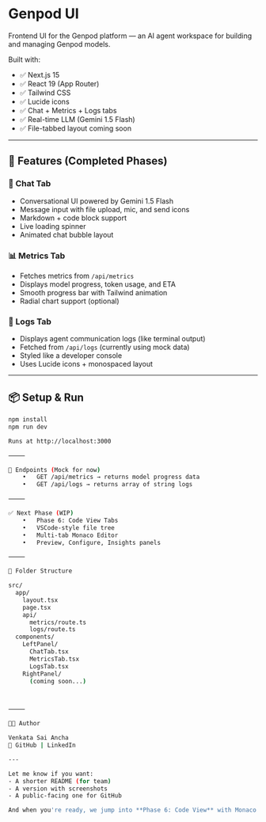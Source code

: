 # Genpod UI

Frontend UI for the Genpod platform — an AI agent workspace for building and managing Genpod models.

Built with:
- ✅ Next.js 15
- ✅ React 19 (App Router)
- ✅ Tailwind CSS
- ✅ Lucide icons
- ✅ Chat + Metrics + Logs tabs
- ✅ Real-time LLM (Gemini 1.5 Flash)
- ✅ File-tabbed layout coming soon

---

## 🚀 Features (Completed Phases)

### 💬 Chat Tab
- Conversational UI powered by Gemini 1.5 Flash
- Message input with file upload, mic, and send icons
- Markdown + code block support
- Live loading spinner
- Animated chat bubble layout

### 📊 Metrics Tab
- Fetches metrics from `/api/metrics`
- Displays model progress, token usage, and ETA
- Smooth progress bar with Tailwind animation
- Radial chart support (optional)

### 🧠 Logs Tab
- Displays agent communication logs (like terminal output)
- Fetched from `/api/logs` (currently using mock data)
- Styled like a developer console
- Uses Lucide icons + monospaced layout

---

## 📦 Setup & Run

```bash
npm install
npm run dev

Runs at http://localhost:3000

⸻

🧪 Endpoints (Mock for now)
	•	GET /api/metrics → returns model progress data
	•	GET /api/logs → returns array of string logs

⸻

✅ Next Phase (WIP)
	•	Phase 6: Code View Tabs
	•	VSCode-style file tree
	•	Multi-tab Monaco Editor
	•	Preview, Configure, Insights panels

⸻

📁 Folder Structure

src/
  app/
    layout.tsx
    page.tsx
    api/
      metrics/route.ts
      logs/route.ts
  components/
    LeftPanel/
      ChatTab.tsx
      MetricsTab.tsx
      LogsTab.tsx
    RightPanel/
      (coming soon...)



⸻

👨‍💻 Author

Venkata Sai Ancha
🔗 GitHub | LinkedIn

---

Let me know if you want:
- A shorter README (for team)
- A version with screenshots
- A public-facing one for GitHub

And when you're ready, we jump into **Phase 6: Code View** with Monaco and file tab navigation 🧑‍💻📂
